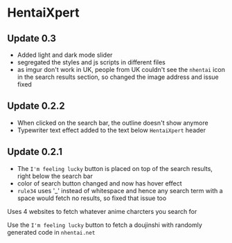 # HentaiXpert

## Update 0.3
- Added light and dark mode slider 
- segregated the styles and js scripts in different files
- as imgur don't work in UK, people from UK couldn't see the `nhentai` icon in the search results section, so changed the image address and issue fixed


## Update 0.2.2
- When clicked on the search bar, the outline doesn't show anymore
- Typewriter text effect added to the text below `HentaiXpert` header


## Update 0.2.1
- The `I'm feeling lucky` button is placed on top of the search results, right below the search bar
- color of search button changed and now has hover effect
- `rule34` uses '_' instead of whitespace and hence any search term with a space would fetch no results, so fixed that issue too

Uses 4 websites to fetch whatever anime charcters you search for

Use the `I'm feeling lucky` button to fetch a doujinshi with randomly generated code in `nhentai.net`
